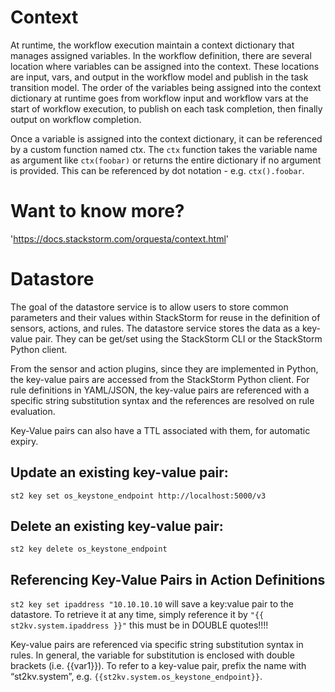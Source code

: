 # Context

At runtime, the workflow execution maintain a context dictionary that manages assigned variables. In the workflow definition, there are several location where variables can be assigned into the context. These locations are input, vars, and output in the workflow model and publish in the task transition model. The order of the variables being assigned into the context dictionary at runtime goes from workflow input and workflow vars at the start of workflow execution, to publish on each task completion, then finally output on workflow completion.

Once a variable is assigned into the context dictionary, it can be referenced by a custom function named ctx. The `ctx` function takes the variable name as argument like `ctx(foobar)` or returns the entire dictionary if no argument is provided. This can be referenced by dot notation - e.g. `ctx().foobar`.

# Want to know more?
'https://docs.stackstorm.com/orquesta/context.html'


# Datastore
The goal of the datastore service is to allow users to store common parameters and their values within StackStorm for reuse in the definition of sensors, actions, and rules. The datastore service stores the data as a key-value pair. They can be get/set using the StackStorm CLI or the StackStorm Python client.

From the sensor and action plugins, since they are implemented in Python, the key-value pairs are accessed from the StackStorm Python client. For rule definitions in YAML/JSON, the key-value pairs are referenced with a specific string substitution syntax and the references are resolved on rule evaluation.

Key-Value pairs can also have a TTL associated with them, for automatic expiry.

## Update an existing key-value pair:

`st2 key set os_keystone_endpoint http://localhost:5000/v3`

## Delete an existing key-value pair:

`st2 key delete os_keystone_endpoint`

## Referencing Key-Value Pairs in Action Definitions

`st2 key set ipaddress "10.10.10.10` will save a key:value pair to the datastore. To retrieve it at any time, simply reference it by `"{{ st2kv.system.ipaddress }}"` this must be in DOUBLE quotes!!!!

Key-value pairs are referenced via specific string substitution syntax in rules. In general, the variable for substitution is enclosed with double brackets (i.e. {{var1}}). To refer to a key-value pair, prefix the name with “st2kv.system”, e.g. `{{st2kv.system.os_keystone_endpoint}}`.
